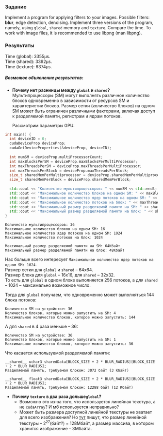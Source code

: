 ### Задание

Implement a program for applying filters to your images. Possible filters: **blur**, edge detection, denoising. Implement three versions of the program, namely, using `global`, `shared` memory and `texture`. Compare the time.
To work with image files, it is recommended to use libpng (man libpng).

### Результаты

Time (global): 3355&mu;s.  
Time (shared): 3392&mu;s.  
Time (texture): 6374&mu;s.  

##### Возможое объяснение результатов:
+ **Почему нет разнинцы между `global` и `shared`?**  
  Мультипроцессоры (SM) могут выполнять различное количество блоков одновременно в зависимости от ресурсов SM и характеристик блоков. Размер сетки (количество блоков) на одном SM может быть ограничен различными факторами, включая доступ к разделяемой памяти, регистрам и ядрам потоков.  

  Рассмотрим параметры GPU:
```c++
int main() {
  int deviceID = 0;
  cudaDeviceProp deviceProp;
  cudaGetDeviceProperties(&deviceProp, deviceID);
  
  int numSM = deviceProp.multiProcessorCount;
  int maxBlocksPerSM = deviceProp.maxBlocksPerMultiProcessor;
  int maxThreadsPerSM = deviceProp.maxThreadsPerMultiProcessor;
  int maxThreadsPerBlock = deviceProp.maxThreadsPerBlock;
  size_t sharedMemPerMultiprocessor = deviceProp.sharedMemPerMultiprocessor;
  size_t sharedMemPerBlock = deviceProp.sharedMemPerBlock;
  
  std::cout << "Количество мультипроцессоров: " << numSM << std::endl;
  std::cout << "Максимальное количество блоков на одном SM: " << maxBlocksPerSM <<std::endl;
  std::cout << "Максимальное количество ядер потоков на одном SM: " << maxThreadsPerSM <<std::endl;
  std::cout << "Максимальное количество потоков на блок: " << maxThreadsPerBlock << std::endl;
  std::cout << "Максимальный размер разделяемой памяти на SM: " << sharedMemPerMultiprocessor / 1024 << "Кбайт" << std::endl;
  std::cout << "Максимальный размер разделяемой памяти на блок: " << sharedMemPerBlock / 1024 << "Кбайт" << std::endl;
}
```

```
Количество мультипроцессоров: 36
Максимальное количество блоков на одном SM: 16
Максимальное количество ядер потоков на одном SM: 1024
Максимальное количество потоков на блок: 1024

Максимальный размер разделяемой памяти на SM: 64Кбайт
Максимальный размер разделяемой памяти на блок: 48Кбайт
```

  Нас больше всего интересует `Максимальное количество ядер потоков на одном SM: 1024`.  
  Размер сетки для `global` и `shared` – 64х64.  
  Размер блока для `global` – 16х16, для `shared` – 32х32.  
  То есть для `global` в одном блоке выполняется 256 потоков, а для `shared` – 1024 – максимально возможное число.  

  Тогда для `global` получаем, что одновременно может выполняться 144 блока потоков:
```
Количество SM на устройстве: 36
Количество блоков, которые можно запустить на SM: 4
Максимальное количество блоков, которое можно запустить: 144
```

  А для `shared` в 4 раза меньше – 36:
```
Количество SM на устройстве: 36
Количество блоков, которые можно запустить на SM: 1
Максимальное количество блоков, которое можно запустить: 36
```

  Что касается используемой разделяемой памяти:
```
__shared__ uchar3 sharedData[BLOCK_SIZE + 2 * BLUR_RADIUS][BLOCK_SIZE + 2 * BLUR_RADIUS];
Разделяемая память, требуемая блоком: 3072 байт (3 Кбайт)

__shared__ float3 sharedData[BLOCK_SIZE + 2 * BLUR_RADIUS][BLOCK_SIZE + 2 * BLUR_RADIUS];
Разделяемая память, требуемая блоком: 12288 байт (12 Кбайт)
```
  + **Почему `texture` в два раза дольше`global`?**
      + Возможно это из-за того, что используется линейная текстура, а не `cudaArray`? И мб используется неправильно?
      + Может быть размера доступной линейной текстуры не хватает для всего изображения? Но [тут](https://en.wikipedia.org/wiki/CUDA#:~:text=Maximum%20width%20for%201D%20texture%20reference%20bound%20to%20linear%0Amemory) пишут, что размер линейной текстуры – $2^{27}$(байт?) = 128Мбайт, а размер массива, в котором хранится изображение – 3Мбайта.
